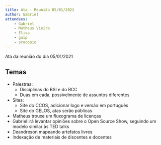 ```yaml
---
title: Ata - Reunião 05/01/2021
author: Gabriel
attendees:
    - Gabriel
    - Matheus Vieira
    - Elisa
    - guip
    - procopio
---
```


Ata da reunião do dia 05/01/2021

## Temas

- Palestras:
    - Disciplinas do BSI e do BCC
    - Duas em cada, possivelmente de assuntos diferentes
- Sites:
    - Site do CCOS, adicionar logo e versão em português
    - Site do GELOS, atas serão públicas
- Matheus trouxe um fluxograma de licenças
- Gabriel irá levantar opiniões sobre o Open Source Show, seguindo um modelo similar às TED talks
- Deandreson mapeando artefatos livres
- Indexação de materiais de discentes e docentes
